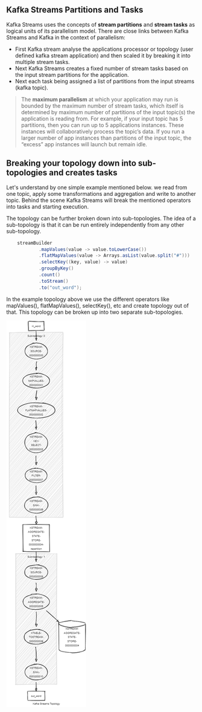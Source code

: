 ## Kafka Streams Partitions and Tasks
Kafka Streams uses the concepts of  **stream partitions**  and  **stream tasks**  as logical units of its parallelism model. There are close links between Kafka Streams and Kafka in the context of parallelism:

 - First Kafka stream analyse the applications processor or topology (user defined kafka stream application) and then scaled it by breaking it into multiple stream tasks.
 - Next Kafka Streams creates a fixed number of stream tasks based on the input stream partitions for the application.
 - Next each task being assigned a list of partitions from the input streams (kafka topic).
 

> The **maximum parallelism** at which your application may run is bounded by the maximum number of stream tasks, which itself is determined by maximum number of partitions of the input topic(s) the application is reading from. For example, if your input topic has 5 partitions, then you can run up to 5 applications instances. These instances will collaboratively process the topic’s data. If you run a larger number of app instances than partitions of the input topic, the “excess” app instances will launch but remain idle.

##  Breaking your topology down into sub-topologies and creates tasks
Let's understand by one simple example mentioned below. we read from one topic, apply some transformations and aggregation and write to another topic. Behind the scene Kafka Streams will break the mentioned operators into tasks and starting execution.

The topology can be further broken down into sub-topologies. The idea of a sub-topology is that it can be run entirely independently from any other sub-topology.

```scala
    streamBuilder
            .mapValues(value -> value.toLowerCase())
            .flatMapValues(value -> Arrays.asList(value.split("#")))
            .selectKey((key, value) -> value)
            .groupByKey()
            .count()
            .toStream()
            .to("out_word");
```
In the example topology above we use the different operators like mapValues(), flatMapValues(), selectKey(), etc and create topology out of that. This topology can be broken up into two separate sub-topologies.

![Tumbling Window](https://github.com/gurditsingh/blog/blob/gh-pages/_screenshots/topology.png?raw=true)
<!--stackedit_data:
eyJoaXN0b3J5IjpbLTEwNjUzMzY4MTQsMTMwMTMyMjQ0MiwtMT
Y5Mjc2NzcwLC04NTI4NjE3NDcsMTMyMjYyMTMzMCwxMzYwNDM0
MjUsMTAxNTgxMzUzNCwtMjA4ODc0NjYxMiwyMDU2NzA2MTA1LD
E5NjY4MTM1NzgsLTYwOTA3NDI1OCw3OTc4ODg1MTUsOTM5NDkx
NTkzLC02Mjk2MDgyMTUsMTcxMzcxNDA0NCwxNjcxMDAxMzQyLD
EzMTk5MzI1MDUsMTE5NjI4MzMxNiwxNjc4NTg1MTk1LC01MDEw
MTMyNjFdfQ==
-->